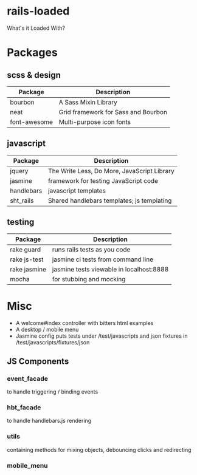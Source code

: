 # rails-loaded

What's it Loaded With?

# Packages

## scss & design

| Package           | Description                                  |
| ----------------- | -------------------------------------------- |
| bourbon           | A Sass Mixin Library                         |
| neat              | Grid framework for Sass and Bourbon          |
| font-awesome      | Multi-purpose icon fonts                     |


## javascript

| Package           | Description                                  |
| ----------------- | -------------------------------------------- |
| jquery            | The Write Less, Do More, JavaScript Library  |
| jasmine           | framework for testing JavaScript code        |
| handlebars        | javascript templates                         |
| sht_rails         | Shared handlebars templates; js templating   |


## testing

| Package           | Description                                  |
| ----------------- | -------------------------------------------- |
| rake guard        | runs rails tests as you code                 |
| rake js-test      | jasmine ci tests from command line           |
| rake jasmine      | jasmine tests viewable in localhost:8888     |
| mocha             | for stubbing and mocking                     |


# Misc

* A welcome#index controller with bitters html examples
* A desktop / mobile menu
* Jasmine config puts tests under /test/javascripts and json fixtures in /test/javascripts/fixtures/json


## JS Components

### event_facade
to handle triggering / binding events

### hbt_facade
to handle handlebars.js rendering

### utils
containing methods for mixing objects, debouncing clicks and redirecting

### mobile_menu
